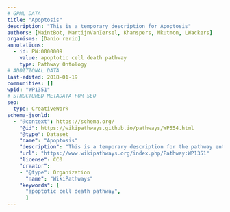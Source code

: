 ```yaml
---
# GPML DATA
title: "Apoptosis"
description: "This is a temporary description for Apoptosis"
authors: [MaintBot, MartijnVanIersel, Khanspers, Mkutmon, LWackers]
organisms: [Danio rerio]
annotations:
  - id: PW:0000009
    value: apoptotic cell death pathway
    type: Pathway Ontology
# ADDITIONAL DATA
last-edited: 2018-01-19
communities: []
wpid: "WP1351"
# STRUCTURED METADATA FOR SEO
seo:
  type: CreativeWork
schema-jsonld:
  - "@context": https://schema.org/
    "@id": https://wikipathways.github.io/pathways/WP554.html
    "@type": Dataset
    "name": "Apoptosis"
    "description": "This is a temporary description for the pathway entitled: Apoptosis"
    "url": "https://www.wikipathways.org/index.php/Pathway:WP1351"
    "license": CC0
    "creator":
    - "@type": Organization
      "name": "WikiPathways"
    "keywords": [
      "apoptotic cell death pathway",
      ]
---
```


